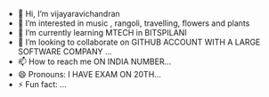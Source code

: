 - 👋 Hi, I’m  vijayaravichandran
- 👀 I’m interested in music , rangoli, travelling, flowers and plants
- 🌱 I’m currently learning MTECH in BITSPILANI
- 💞️ I’m looking to collaborate on GITHUB ACCOUNT WITH A LARGE SOFTWARE COMPANY ...
- 📫 How to reach me ON INDIA NUMBER...
- 😄 Pronouns: I HAVE EXAM ON 20TH...
- ⚡ Fun fact: ...

<!---
vijayaravichandran/vijayaravichandran is a ✨ special ✨ repository because its `README.md` (this file) appears on your GitHub profile.
You can click the Preview link to take a look at your changes.
--->
